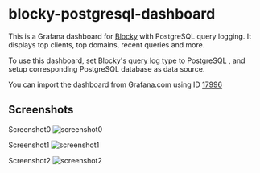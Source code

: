 # blocky-postgresql-dashboard

This is a Grafana dashboard for [Blocky](https://0xerr0r.github.io/blocky/) with PostgreSQL query logging. It displays top clients, top domains, recent queries and more.

To use this dashboard, set Blocky's [query log type](https://0xerr0r.github.io/blocky/configuration/#query-log-types) to PostgreSQL , and setup corresponding PostgreSQL database as data source.

You can import the dashboard from Grafana.com using ID [17996](https://grafana.com/grafana/dashboards/17996)

## Screenshots
Screenshot0
![screenshot0](https://raw.githubusercontent.com/shizunge/blocky-postgresql-dashboard/main/screenshots/screenshot0.png)

Screenshot1
![screenshot1](https://raw.githubusercontent.com/shizunge/blocky-postgresql-dashboard/main/screenshots/screenshot1.png)

Screenshot2
![screenshot2](https://raw.githubusercontent.com/shizunge/blocky-postgresql-dashboard/main/screenshots/screenshot2.png)
